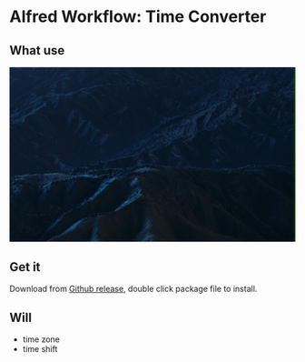 # Alfred Workflow: Time Converter

## What use
![demo-basic](docs/demo-basic.gif)

## Get it
Download from [Github release](https://github.com/rexzhang/alfred-workflow-time-converter/releases), double click package file to install.

## Will
- time zone
- time shift
